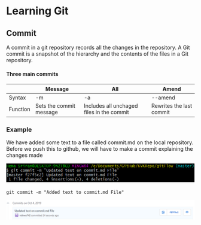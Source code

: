 # Learning Git
## Commit 

A commit in a git repository records all the changes in the repository. A Git commit is a snapshot of the hierarchy and the contents of the files in a Git repository.

#### Three main commits

|   | Message |  All | Amend |
| - | ------- | ---- | ----- |
| Syntax | -m | -a | --amend |
| Function| Sets the commit message | Includes all unchaged files in the commit | Rewrites the last commit |

### Example

We have added some text to a file called commit.md on the local repository. Before we push this to github, we will have to make a commit explaining the changes made 

<img src="Screenshots/commit1.png">

```
git commit -m "Added text to commit.md File"
```
<img src="Screenshots/commit2.png">
